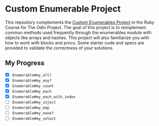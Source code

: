 # Custom Enumerable Project

This repository complements the [Custom Enumerables Project](https://www.theodinproject.com/lessons/ruby-custom-enumerables) in the Ruby Course for The Odin Project. The goal of this project is to reimplement common methods used frequently through the enumerables module with objects like arrays and hashes. This project will also familiarize you with how to work with blocks and procs. Some starter code and specs are provided to validate the correctness of your solutions.

## My Progress

- [x] `Enumerable#my_all?`
- [x] `Enumerable#my_any?`
- [x] `Enumerable#my_count`
- [x] `Enumerable#my_each`
- [x] `Enumerable#my_each_with_index`
- [ ] `Enumerable#my_inject`
- [ ] `Enumerable#my_map`
- [ ] `Enumerable#my_none?`
- [ ] `Enumerable#my_select`
